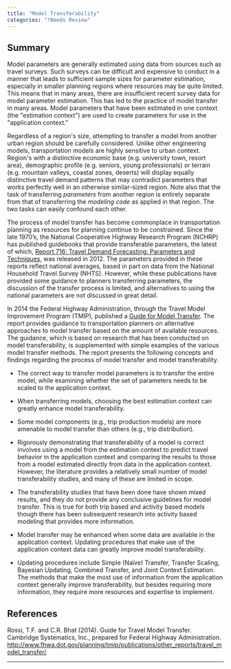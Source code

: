 ```yaml
---
title: "Model Transferability"
categories: "!Needs Review"
---
```


Summary
-------

Model parameters are generally estimated using data from sources such as travel surveys. Such surveys can be difficult and expensive to conduct in a manner that leads to sufficient sample sizes for parameter estimation, especially in smaller planning regions where resources may be quite limited. This means that in many areas, there are insufficient recent survey data for model parameter estimation. This has led to the practice of model transfer in many areas. Model parameters that have been estimated in one context (the "estimation context") are used to create parameters for use in the "application context."

Regardless of a region's size, attempting to transfer a model from another urban region should be carefully considered. Unlike other engineering models, transportation models are highly sensitive to urban context. Region's with a distinctive economic base (e.g. university town, resort area), demographic profile (e.g. seniors, young professionals) or terrain (e.g. mountain valleys, coastal zones, deserts) will display equally distinctive travel demand patterns that may contradict parameters that works perfectly well in an otherwise similar-sized region. Note also that the task of transferring *parameters* from another region is entirely separate from that of transferring the *modeling code* as applied in that region. The two tasks can easily confound each other.

The process of model transfer has become commonplace in transportation planning as resources for planning continue to be constrained. Since the late 1970’s, the National Cooperative Highway Research Program (NCHRP) has published guidebooks that provide transferable parameters, the latest of which, [Report 716: Travel Demand Forecasting: Parameters and Techniques](http://www.trb.org/Publications/Blurbs/167055.aspx%7CNCHRP), was released in 2012. The parameters provided in these reports reflect national averages, based in part on data from the National Household Travel Survey (NHTS). However, while these publications have provided some guidance to planners transferring parameters, the discussion of the transfer process is limited, and alternatives to using the national parameters are not discussed in great detail.

In 2014 the Federal Highway Administration, through the Travel Model Improvement Program (TMIP), published a [Guide for Model Transfer](https://www.fhwa.dot.gov/planning/tmip/publications/other_reports/travel_model_transfer/). The
report provides guidance to transportation planners on alternative approaches to model transfer based on the amount of available resources. The guidance, which is based on research that has been conducted on model transferability, is supplemented with simple examples of the various model transfer methods. The report presents the following concepts and findings regarding the process of model transfer and model transferability.

-   The correct way to transfer model parameters is to transfer the entire model, while examining whether the set of parameters needs to be scaled to the application context.

<!-- -->

-   When transferring models, choosing the best estimation context can greatly enhance model transferability.

<!-- -->

-   Some model components (e.g., trip production models) are more amenable to model transfer than others (e.g., trip distribution).

<!-- -->

-   Rigorously demonstrating that transferability of a model is correct involves using a model from the estimation context to predict travel behavior in the application context and comparing the results to those from a model estimated directly from data in the application context. However, the literature provides a relatively small number of model transferability studies, and many of these are limited in scope.

<!-- -->

-   The transferability studies that have been done have shown mixed results, and they do not provide any conclusive guidelines for model transfer. This is true for both trip based and activity based models though there has been subsequent research into activity based modeling that provides more information.

<!-- -->

-   Model transfer may be enhanced when some data are available in the application context. Updating procedures that make use of the application context data can greatly improve model transferability.

<!-- -->

-   Updating procedures include Simple (Naïve) Transfer, Transfer Scaling, Bayesian Updating, Combined Transfer, and Joint Context Estimation. The methods that make the most use of information from the application context generally improve transferability, but besides requiring more information, they require more resources and expertise to implement.

References
----------

Rossi, T.F. and C.R. Bhat (2014). Guide for Travel Model Transfer. Cambridge Systematics, Inc., prepared for Federal Highway Administration. <http://www.fhwa.dot.gov/planning/tmip/publications/other_reports/travel_model_transfer/>

------------------------------------------------------------------------


